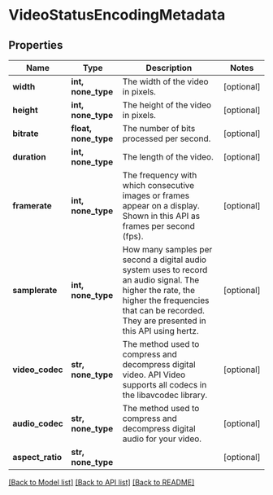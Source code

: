# VideoStatusEncodingMetadata

## Properties
Name | Type | Description | Notes
------------ | ------------- | ------------- | -------------
**width** | **int, none_type** | The width of the video in pixels. | [optional] 
**height** | **int, none_type** | The height of the video in pixels. | [optional] 
**bitrate** | **float, none_type** | The number of bits processed per second. | [optional] 
**duration** | **int, none_type** | The length of the video. | [optional] 
**framerate** | **int, none_type** | The frequency with which consecutive images or frames appear on a display. Shown in this API as frames per second (fps). | [optional] 
**samplerate** | **int, none_type** | How many samples per second a digital audio system uses to record an audio signal. The higher the rate, the higher the frequencies that can be recorded. They are presented in this API using hertz. | [optional] 
**video_codec** | **str, none_type** | The method used to compress and decompress digital video. API Video supports all codecs in the libavcodec library.  | [optional] 
**audio_codec** | **str, none_type** | The method used to compress and decompress digital audio for your video. | [optional] 
**aspect_ratio** | **str, none_type** |  | [optional] 

[[Back to Model list]](../README.md#documentation-for-models) [[Back to API list]](../README.md#documentation-for-api-endpoints) [[Back to README]](../README.md)


